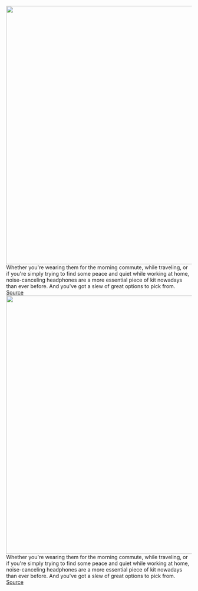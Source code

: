 <img src='https://cdn.vox-cdn.com/thumbor/YYUoRzIKMXQs6uu1I95HparWfIg=/0x0:2040x1360/1200x675/filters:focal(930x603:1256x929)/cdn.vox-cdn.com/uploads/chorus_image/image/67126635/DSCF7916.14.jpg' width='700px' /><br/>
Whether you're wearing them for the morning commute, while traveling, or if you're simply trying to find some peace and quiet while working at home, noise-canceling headphones are a more essential piece of kit nowadays than ever before. And you've got a slew of great options to pick from.
<a href='https://www.theverge.com/21345733/best-noise-canceling-headphones'> Source <a/><img src='https://cdn.vox-cdn.com/thumbor/YYUoRzIKMXQs6uu1I95HparWfIg=/0x0:2040x1360/1200x675/filters:focal(930x603:1256x929)/cdn.vox-cdn.com/uploads/chorus_image/image/67126635/DSCF7916.14.jpg' width='700px' /><br/>
Whether you're wearing them for the morning commute, while traveling, or if you're simply trying to find some peace and quiet while working at home, noise-canceling headphones are a more essential piece of kit nowadays than ever before. And you've got a slew of great options to pick from.
<a href='https://www.theverge.com/21345733/best-noise-canceling-headphones'> Source <a/>